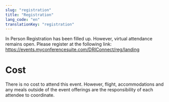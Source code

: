 ```yaml
---
slug: "registration"
title: "Registration"
lang_code: "en"
translationKey: "registration"
---
```


In Person Registration has been filled up. However, virtual attendance remains open.
Please register at the following link:
https://events.myconferencesuite.com/DRIConnect/reg/landing

# Cost

There is no cost to attend this event.
However, flight, accommodations and any meals outside of the event
offerings are the responsibility of each attendee to coordinate.
